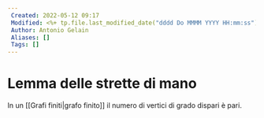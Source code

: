 ```yaml
---
 Created: 2022-05-12 09:17
 Modified: <%+ tp.file.last_modified_date("dddd Do MMMM YYYY HH:mm:ss") %>
 Author: Antonio Gelain
 Aliases: []
 Tags: []
---
```


# Lemma delle strette di mano
In un [[Grafi finiti|grafo finito]] il numero di vertici di grado dispari è pari.